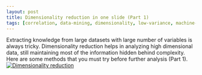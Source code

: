 ```yaml
---
layout: post
title: Dimensionality reduction in one slide (Part 1)
tags: [correlation, data-mining, dimensionality, low-variance, machine-learning, missing-values, reduction]
---
```

  Extracting knowledge from large datasets with large number of variables is
always tricky. Dimensionality reduction helps in analyzing high dimensional
data, still maintaining most of the information hidden behind complexity. Here
are some methods that you must try before further analysis (Part 1).
[![Dimensionality reduction](https://s3-eu-west-1.amazonaws.com/wopcontent/uploads/2015/08/image-725x1024.jpg)](https://s3-eu-west-1.amazonaws.com/wopcontent/uploads/2015/08/image.jpg) 

